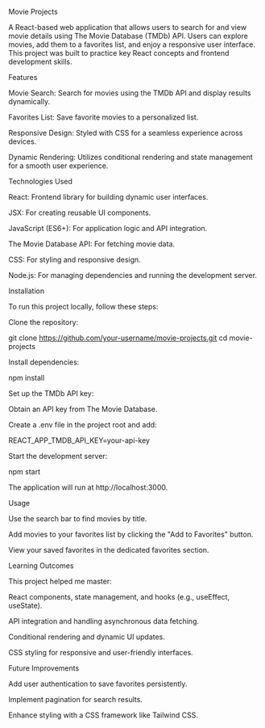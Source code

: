 Movie Projects

A React-based web application that allows users to search for and view movie details using The Movie Database (TMDb) API. Users can explore movies, add them to a favorites list, and enjoy a responsive user interface. This project was built to practice key React concepts and frontend development skills.

Features

Movie Search: Search for movies using the TMDb API and display results dynamically.

Favorites List: Save favorite movies to a personalized list.

Responsive Design: Styled with CSS for a seamless experience across devices.

Dynamic Rendering: Utilizes conditional rendering and state management for a smooth user experience.

Technologies Used

React: Frontend library for building dynamic user interfaces.

JSX: For creating reusable UI components.

JavaScript (ES6+): For application logic and API integration.

The Movie Database API: For fetching movie data.

CSS: For styling and responsive design.

Node.js: For managing dependencies and running the development server.

Installation

To run this project locally, follow these steps:

Clone the repository:

git clone https://github.com/your-username/movie-projects.git
cd movie-projects

Install dependencies:

npm install

Set up the TMDb API key:

Obtain an API key from The Movie Database.

Create a .env file in the project root and add:

REACT_APP_TMDB_API_KEY=your-api-key

Start the development server:

npm start

The application will run at http://localhost:3000.

Usage

Use the search bar to find movies by title.

Add movies to your favorites list by clicking the "Add to Favorites" button.

View your saved favorites in the dedicated favorites section.

Learning Outcomes

This project helped me master:

React components, state management, and hooks (e.g., useEffect, useState).

API integration and handling asynchronous data fetching.

Conditional rendering and dynamic UI updates.

CSS styling for responsive and user-friendly interfaces.

Future Improvements

Add user authentication to save favorites persistently.

Implement pagination for search results.

Enhance styling with a CSS framework like Tailwind CSS.

